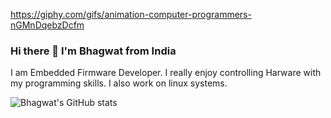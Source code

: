 https://giphy.com/gifs/animation-computer-programmers-nGMnDqebzDcfm
### Hi there 👋 I'm Bhagwat from India

I am Embedded Firmware Developer. I really enjoy controlling Harware with my programming skills. I also work on linux systems.

![Bhagwat's GitHub stats](https://github-readme-stats.vercel.app/api?username=bhagwat-99&show_icons=true&theme=tokyonight)
